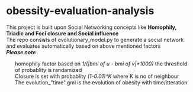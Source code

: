 # obessity-evaluation-analysis
This project is built upon Social Networking concepts like <b>Homophily, Triadic and Foci closure and Social influence</b><br/>
The repo consists of evolutionary_model.py to generate a social network and evaluates automatically based on above mentioned factors<br/>
<b><i> Please note </b></i>
<ul>
homophily factor based on <i>1/(|bmi of u - bmi of v|*1000)</i> the threshold of probablity is randamized <br/>
Closure is set with probablity <i>(1-0.01)^K </i>where K is no of neighbour<br/>
The evolution_"time".gml is the evolution of obesity with time/itteration
</ul>

 
